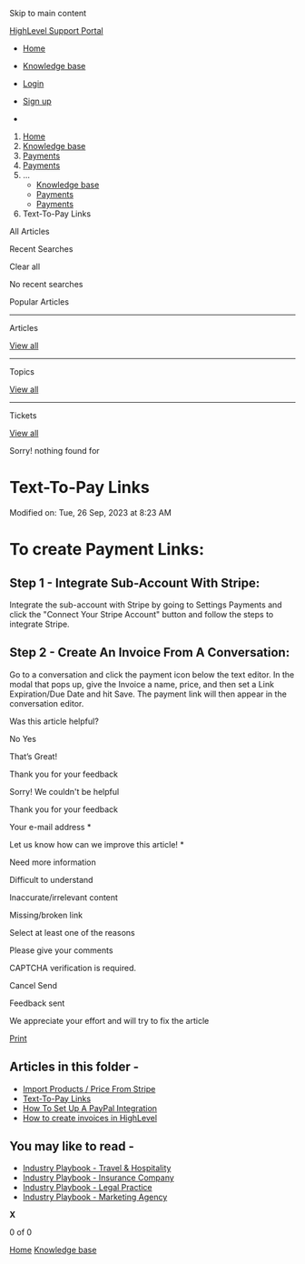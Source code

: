 Skip to main content

[ HighLevel Support Portal ](https://help.gohighlevel.com)

  * [ Home ](/support/home)
  * [ Knowledge base ](/support/solutions)

  * [Login](/support/login)
  * [Sign up](/support/signup)
  * 

  1. [Home](/support/home)
  2. [Knowledge base](/support/solutions)
  3. [Payments](/support/solutions/155000000067)
  4. [Payments](/support/solutions/folders/48000682654)
  5. ... 
     * [Knowledge base](/support/solutions)
     * [Payments](/support/solutions/155000000067)
     * [Payments](/support/solutions/folders/48000682654)
  6. Text-To-Pay Links

All  Articles 

Recent Searches

Clear all

No recent searches

Popular Articles

* * *

Articles

[View all](/support/search/solutions)

* * *

Topics

[View all](/support/search/topics)

* * *

Tickets

[View all](/support/search/tickets)

Sorry! nothing found for   

# Text-To-Pay Links

Modified on: Tue, 26 Sep, 2023 at 8:23 AM

# To create Payment Links:

## Step 1 - Integrate Sub-Account With Stripe: 

Integrate the sub-account with Stripe by going to Settings Payments and click the "Connect Your Stripe Account" button and follow the steps to integrate Stripe.

## Step 2 - Create An Invoice From A Conversation:

Go to a conversation and click the payment icon below the text editor. In the modal that pops up, give the Invoice a name, price, and then set a Link Expiration/Due Date and hit Save. The payment link will then appear in the conversation editor. 

Was this article helpful?

No  Yes 

That’s Great!

Thank you for your feedback

Sorry! We couldn't be helpful

Thank you for your feedback

Your e-mail address *

Let us know how can we improve this article! *

Need more information 

Difficult to understand 

Inaccurate/irrelevant content 

Missing/broken link 

Select at least one of the reasons 

Please give your comments 

CAPTCHA verification is required. 

Cancel  Send 

Feedback sent

We appreciate your effort and will try to fix the article

[Print](javascript:print\(\))

## Articles in this folder -

  * [Import Products / Price From Stripe](/support/solutions/articles/48001202184-import-products-price-from-stripe)
  * [Text-To-Pay Links](/support/solutions/articles/48001202185-text-to-pay-links)
  * [How To Set Up A PayPal Integration](/support/solutions/articles/48001204158-how-to-set-up-a-paypal-integration)
  * [How to create invoices in HighLevel](/support/solutions/articles/48001208702-how-to-create-invoices-in-highlevel)

## You may like to read -

  * [Industry Playbook - Travel & Hospitality](/support/solutions/articles/155000000968-industry-playbook-travel-hospitality)
  * [Industry Playbook - Insurance Company](/support/solutions/articles/155000000962-industry-playbook-insurance-company)
  * [Industry Playbook - Legal Practice](/support/solutions/articles/155000000963-industry-playbook-legal-practice)
  * [Industry Playbook - Marketing Agency](/support/solutions/articles/155000000964-industry-playbook-marketing-agency)

**X**

0 of 0 []()

[Home](/support/home) [Knowledge base](/support/solutions)

